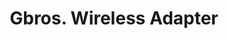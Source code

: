 ---
title: Gbros. Wireless Adapter
company: 8Bitdo
variation: Wired Gamecube/Classic Adapter
connection:
  - Bluetooth
  - System
---